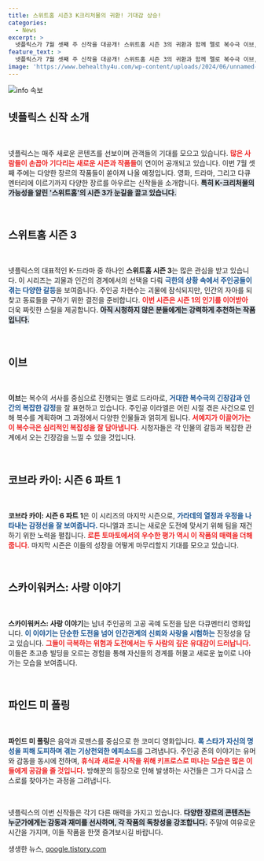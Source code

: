 ```yaml
---
title: 스위트홈 시즌3 K크리처물의 귀환! 기대감 상승!
categories:
  - News
excerpt: >
  넷플릭스가 7월 셋째 주 신작을 대공개! 스위트홈 시즌 3의 귀환과 함께 멜로 복수극 이브, 가라테 대결을 그린 코브라 카이 마지막 시즌까지! 긴장감 넘치는 콘텐츠가 여러분을 기다린다. 지금 바로 확인해보세요!
feature_text: >
  넷플릭스가 7월 셋째 주 신작을 대공개! 스위트홈 시즌 3의 귀환과 함께 멜로 복수극 이브, 가라테 대결을 그린 코브라 카이 마지막 시즌까지! 긴장감 넘치는 콘텐츠가 여러분을 기다린다. 지금 바로 확인해보세요!
image: 'https://www.behealthy4u.com/wp-content/uploads/2024/06/unnamed-file.png'
---
```


<p><img src="https://www.behealthy4u.com/wp-content/uploads/2024/06/unnamed-file.png" alt="info 속보" /></p>

<h2 data-ke-size="size26">넷플릭스 신작 소개</h2>

<p data-ke-size="size16">&nbsp;</p>

<p>넷플릭스는 매주 새로운 콘텐츠를 선보이며 관객들의 기대를 모으고 있습니다. <b><span style="color: #ee2323;">많은 사람들이 손꼽아 기다리는 새로운 시즌과 작품들</span></b>이 연이어 공개되고 있습니다. 이번 7월 셋째 주에는 다양한 장르의 작품들이 쏟아져 나올 예정입니다. 영화, 드라마, 그리고 다큐멘터리에 이르기까지 다양한 장르를 아우르는 신작들을 소개합니다. <b><span style="background-color: #21538527;">특히 K-크리처물의 가능성을 알린 '스위트홈'의 시즌 3가 눈길을 끌고 있습니다.</span></b> </p>

<p data-ke-size="size16">&nbsp;</p>

<h2 data-ke-size="size26">스위트홈 시즌 3</h2>

<p data-ke-size="size16">&nbsp;</p>

<p>넷플릭스의 대표적인 K-드라마 중 하나인 <strong>스위트홈 시즌 3</strong>는 많은 관심을 받고 있습니다. 이 시리즈는 괴물과 인간의 경계에서의 선택을 다뤄 <b><span style="color: #1a5490;">극한의 상황 속에서 주인공들이 겪는 다양한 갈등</span></b>을 보여줍니다. 주인공 차현수는 괴물에 잠식되지만, 인간의 자아를 되찾고 동료들을 구하기 위한 결전을 준비합니다. <b><span style="color: #ee2323;">이번 시즌은 시즌 1의 인기를 이어받아</span></b> 더욱 짜릿한 스릴을 제공합니다. <b><span style="background-color: #21538527;">아직 시청하지 않은 분들에게는 강력하게 추천하는 작품입니다.</span></b></p>

<p data-ke-size="size16">&nbsp;</p>

<h2 data-ke-size="size26">이브</h2>

<p data-ke-size="size16">&nbsp;</p>

<p><strong>이브</strong>는 복수의 서사를 중심으로 진행되는 멜로 드라마로, <b><span style="color: #1a5490;">거대한 복수극의 긴장감과 인간의 복잡한 감정</span></b>을 잘 표현하고 있습니다. 주인공 이라엘은 어린 시절 겪은 사건으로 인해 복수를 계획하며 그 과정에서 다양한 인물들과 얽히게 됩니다. <b><span style="color: #ee2323;">서예지가 이끌어가는 이 복수극은 심리적인 복잡성을 잘 담아냅니다.</span></b> 시청자들은 각 인물의 갈등과 복잡한 관계에서 오는 긴장감을 느낄 수 있을 것입니다.</p>

<p data-ke-size="size16">&nbsp;</p>

<h2 data-ke-size="size26">코브라 카이: 시즌 6 파트 1</h2>

<p data-ke-size="size16">&nbsp;</p>

<p><strong>코브라 카이: 시즌 6 파트 1</strong>은 이 시리즈의 마지막 시즌으로, <b><span style="color: #1a5490;">가라데의 열정과 우정을 나타내는 감정선을 잘 보여줍니다.</span></b> 다니엘과 조니는 새로운 도전에 맞서기 위해 팀을 재건하기 위한 노력을 펼칩니다. <b><span style="color: #ee2323;">로튼 토마토에서의 우수한 평가 역시 이 작품의 매력을 더해줍니다.</span></b> 마지막 시즌은 이들의 성장을 어떻게 마무리할지 기대를 모으고 있습니다.</p>

<p data-ke-size="size16">&nbsp;</p>

<h2 data-ke-size="size26">스카이워커스: 사랑 이야기</h2>

<p data-ke-size="size16">&nbsp;</p>

<p><strong>스카이워커스: 사랑 이야기</strong>는 남녀 주인공의 고공 곡예 도전을 담은 다큐멘터리 영화입니다. <b><span style="color: #1a5490;">이 이야기는 단순한 도전을 넘어 인간관계의 신뢰와 사랑을 시험하는</span></b> 진정성을 담고 있습니다. <b><span style="color: #ee2323;">그들이 극복하는 위험과 도전에서는 두 사람의 깊은 유대감이 드러납니다.</span></b> 이들은 초고층 빌딩을 오르는 경험을 통해 자신들의 경계를 허물고 새로운 높이로 나아가는 모습을 보여줍니다.</p>

<p data-ke-size="size16">&nbsp;</p>

<h2 data-ke-size="size26">파인드 미 폴링</h2>

<p data-ke-size="size16">&nbsp;</p>

<p><strong>파인드 미 폴링</strong>은 음악과 로맨스를 중심으로 한 코미디 영화입니다. <b><span style="color: #1a5490;">록 스타가 자신의 명성을 피해 도피하며 겪는 기상천외한 에피소드</span></b>를 그려냅니다. 주인공 존의 이야기는 유머와 감동을 동시에 전하며, <b><span style="color: #ee2323;">휴식과 새로운 시작을 위해 키프로스로 떠나는 모습은 많은 이들에게 공감을 줄 것입니다.</span></b> 방해꾼의 등장으로 인해 발생하는 사건들은 그가 다시금 스스로를 찾아가는 과정을 그려냅니다.</p>

<p data-ke-size="size16">&nbsp;</p>

<p>넷플릭스의 이번 신작들은 각기 다른 매력을 가지고 있습니다. <b><span style="background-color: #21538527;">다양한 장르의 콘텐츠는 누군가에게는 감동과 재미를 선사하며, 각 작품의 독창성을 강조합니다.</span></b> 주말에 여유로운 시간을 가지며, 이들 작품을 한껏 즐겨보시길 바랍니다.</p>
생생한 뉴스, <a href="https://qoogle.tistory.com" rel="dofollow">qoogle.tistory.com</a>



